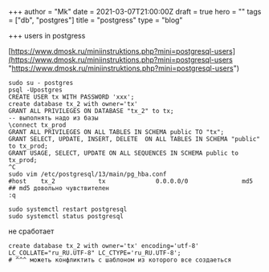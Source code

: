 +++
author = "Mk"
date = 2021-03-07T21:00:00Z
draft = true
hero = ""
tags = ["db", "postgres"]
title = "postgress"
type = "blog"

+++
users in postgress

[https://www.dmosk.ru/miniinstruktions.php?mini=postgresql-users](https://www.dmosk.ru/miniinstruktions.php?mini=postgresql-users "https://www.dmosk.ru/miniinstruktions.php?mini=postgresql-users")

    sudo su - postgres
    psql -Upostgres
    CREATE USER tx WITH PASSWORD 'xxx';
    create database tx_2 with owner='tx'
    GRANT ALL PRIVILEGES ON DATABASE "tx_2" to tx;
    -- выполнять надо из базы
    \connect tx_prod
    GRANT ALL PRIVILEGES ON ALL TABLES IN SCHEMA public TO "tx";
    GRANT SELECT, UPDATE, INSERT, DELETE  ON ALL TABLES IN SCHEMA "public" to tx_prod;
    GRANT USAGE, SELECT, UPDATE ON ALL SEQUENCES IN SCHEMA public to tx_prod;
    ^C
    sudo vim /etc/postgresql/13/main/pg_hba.conf
    #host    tx_2            tx              0.0.0.0/0               md5
    ## md5 довольно чувствителен
    :q
    
    sudo systemctl restart postgresql
    sudo systemctl status postgresql

не сработает

    create database tx_2 with owner='tx' encoding='utf-8' LC_COLLATE="ru_RU.UTF-8" LC_CTYPE='ru_RU.UTF-8';
    # ^^^ можеть конфликтить с шаблоном из которого все создаеться